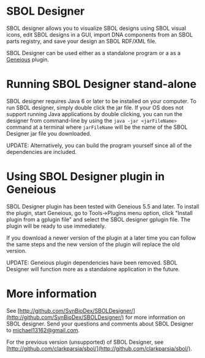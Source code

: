 SBOL Designer
=============

SBOL designer allows you to visualize SBOL designs using SBOL visual icons, edit SBOL designs 
in a GUI, import DNA components from an SBOL parts registry, and save your design an SBOL RDF/XML
file.

SBOL Designer can be used either as a standalone program or a as a [Geneious](http://www.geneious.com/) plugin.

Running SBOL Designer stand-alone
=================================

SBOL designer requires Java 6 or later to be installed on your computer. To run SBOL designer, 
simply double click the jar file. If your OS does not support running Java applications by
double clicking, you can run the designer from command-line by using the `java -jar <jarFileName>`
command at a terminal where `jarFileName` will be the name of the SBOL Designer jar file you
downloaded.

UPDATE: Alternatively, you can build the program yourself since all of the dependencies are included.
 
Using SBOL Designer plugin in Geneious
======================================

SBOL Designer plugin has been tested with Geneious 5.5 and later. To install the plugin, start
Geneious, go to Tools->Plugins menu option, click "Install plugin from a gplugin file" and select 
the SBOL designer gplugin file. The plugin will be ready to use immediately.

If you download a newer version of the plugin at a later time you can follow the same steps and
the new version of the plugin will replace the old version.

UPDATE: Geneious plugin dependencies have been removed.  SBOL Designer will function more as a standalone application in the future.

More information
================

See [http://github.com/SynBioDex/SBOLDesigner/](http://github.com/SynBioDex/SBOLDesigner/) for more information
on SBOL designer. Send your questions and comments about SBOL Designer to 
[michael13162@gmail.com](mailto:michael13162@gmail.com).

For the previous version (unsupported) of SBOL Designer, see [http://github.com/clarkparsia/sbol/](http://github.com/clarkparsia/sbol/).
